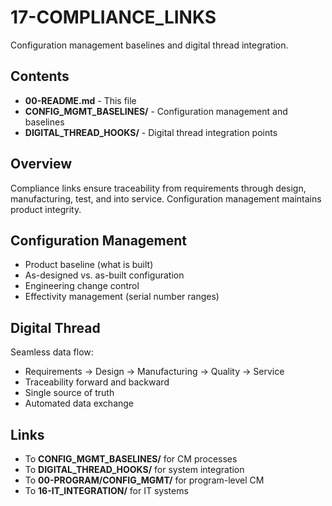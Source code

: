 # 17-COMPLIANCE_LINKS

Configuration management baselines and digital thread integration.

## Contents

- **00-README.md** - This file
- **CONFIG_MGMT_BASELINES/** - Configuration management and baselines
- **DIGITAL_THREAD_HOOKS/** - Digital thread integration points

## Overview

Compliance links ensure traceability from requirements through design, manufacturing, test, and into service. Configuration management maintains product integrity.

## Configuration Management

- Product baseline (what is built)
- As-designed vs. as-built configuration
- Engineering change control
- Effectivity management (serial number ranges)

## Digital Thread

Seamless data flow:
- Requirements → Design → Manufacturing → Quality → Service
- Traceability forward and backward
- Single source of truth
- Automated data exchange

## Links

- To **CONFIG_MGMT_BASELINES/** for CM processes
- To **DIGITAL_THREAD_HOOKS/** for system integration
- To **00-PROGRAM/CONFIG_MGMT/** for program-level CM
- To **16-IT_INTEGRATION/** for IT systems
